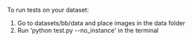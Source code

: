 To run tests on your dataset:
1. Go to datasets/bb/data and place images in the data folder
2. Run 'python test.py --no_instance' in the terminal
